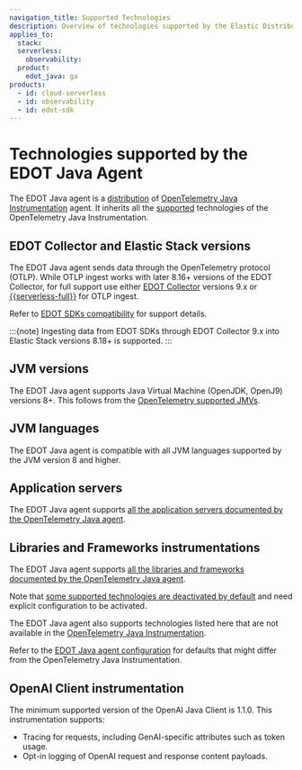 ```yaml
---
navigation_title: Supported Technologies
description: Overview of technologies supported by the Elastic Distribution of OpenTelemetry (EDOT) Java Agent, including JVM versions, application servers, frameworks, and LLM instrumentations.
applies_to:
  stack:
  serverless:
    observability:
  product:
    edot_java: ga
products:
  - id: cloud-serverless
  - id: observability
  - id: edot-sdk
---
```


# Technologies supported by the EDOT Java Agent

The EDOT Java agent is a [distribution](https://opentelemetry.io/docs/concepts/distributions/) of [OpenTelemetry Java Instrumentation](https://github.com/open-telemetry/opentelemetry-java-instrumentation) agent. It inherits all the [supported](/reference/compatibility/nomenclature.md) technologies of the OpenTelemetry Java Instrumentation.

## EDOT Collector and Elastic Stack versions

The EDOT Java agent sends data through the OpenTelemetry protocol (OTLP). While OTLP ingest works with later 8.16+ versions of the EDOT Collector, for full support use either [EDOT Collector](/reference/edot-collector/index.md) versions 9.x or [{{serverless-full}}](docs-content://deploy-manage/deploy/elastic-cloud/serverless.md) for OTLP ingest.

Refer to [EDOT SDKs compatibility](/reference/compatibility/sdks.md) for support details.

:::{note}
Ingesting data from EDOT SDKs through EDOT Collector 9.x into Elastic Stack versions 8.18+ is supported.
:::

## JVM versions

The EDOT Java agent supports Java Virtual Machine (OpenJDK, OpenJ9) versions 8+. This follows from the [OpenTelemetry supported JMVs](https://github.com/open-telemetry/opentelemetry-java-instrumentation/blob/main/docs/supported-libraries.md#jvms-and-operating-systems).

## JVM languages

The EDOT Java agent is compatible with all JVM languages supported by the JVM version 8 and higher.

## Application servers

The EDOT Java agent supports [all the application servers documented by the OpenTelemetry Java agent](https://github.com/open-telemetry/opentelemetry-java-instrumentation/blob/main/docs/supported-libraries.md#application-servers).

## Libraries and Frameworks instrumentations

The EDOT Java agent supports [all the libraries and frameworks documented by the OpenTelemetry Java agent](https://github.com/open-telemetry/opentelemetry-java-instrumentation/blob/main/docs/supported-libraries.md#libraries--frameworks).

Note that [some supported technologies are deactivated by default](https://github.com/open-telemetry/opentelemetry-java-instrumentation/blob/main/docs/supported-libraries.md#disabled-instrumentations) and need explicit configuration to be activated.

The EDOT Java agent also supports technologies listed here that are not available in the [OpenTelemetry Java Instrumentation](https://github.com/open-telemetry/opentelemetry-java-instrumentation).

Refer to the [EDOT Java agent configuration](/reference/edot-sdks/java/configuration.md#configuration-options) for defaults that might differ from the OpenTelemetry Java Instrumentation.

## OpenAI Client instrumentation

The minimum supported version of the OpenAI Java Client is 1.1.0. This instrumentation supports:

* Tracing for requests, including GenAI-specific attributes such as token usage.
* Opt-in logging of OpenAI request and response content payloads.
